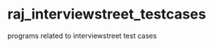 raj_interviewstreet_testcases
=============================

programs related to interviewstreet test cases